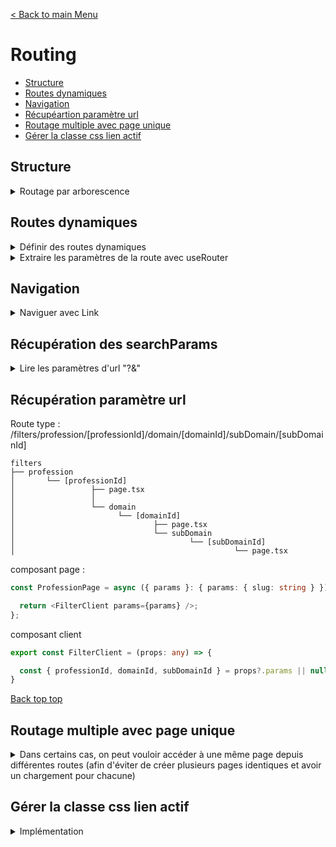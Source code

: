 [< Back to main Menu](https://github.com/gsoulie/react-resources/blob/master/react-presentation.md)    

# Routing

* [Structure](#structure)
* [Routes dynamiques](#routes-dynamiques)
* [Navigation](#navigation)
* [Récupéartion paramètre url](#récupération-paramètre-url)
* [Routage multiple avec page unique](#routage-multiple-avec-page-unique)
* [Gérer la classe css lien actif](#gérer-la-classe-css-lien-actif)      

## Structure

<details>
	<summary>Routage par arborescence</summary>
	
chaque répertoire représente un niveau de la route. Dans chaque répertoire, c'est le fichier ````index.tsx```` qui représente la page principale. Chaque autre fichier tsx présent représente un sous-niveau

````
pages
  |
  + index.tsx // représente la route /
  |
  + news
      |
      + index.tsx // réprésente la route /news
      |
      + other.tsx // représente la route /news/other
 
````

**Ceci étant équivalent à cette structure**

````
pages
  |
  + index.tsx // représente la route /
  |
  + news
     |
     + index.tsx // réprésente la route /news
     |
     + other
         |
         + index.tsx // représente la route /news/other
 
````

</details>

## Routes dynamiques

<details>
	<summary>Définir des routes dynamiques</summary>

Pour gérer les pages dynamiques, équivalent à une route de type ````/news/:id````, il faut renommer la page dynamique (le fichier ou le répertoire) en utilisant des crochets ````[]````

````
pages
  |
  + index.tsx // représente la route /
  |
  + news
      |
      + index.tsx // réprésente la route /news
      |
      + [newsId].tsx // représente la route /news/1
  |
  + [productId]
         |
	 + index.tsx	// représente la route /1
 
````

</details>

<details>
	<summary>Extraire les paramètres de la route avec useRouter</summary>

Pour récupérer le paramètre de la route dynamique suivante ````[newsId].tsx```` il suffit d'utiliser le hook *useRouter*	
````typescript
import {useRouter } from 'next/router';

const router = useRouter();
const id = router.query.newsId;	// nom spécifié entre les []. ici [newsId]

````
</details>

## Navigation

<details>
	<summary>Naviguer avec Link</summary>

Next propose aussi un balise ````<Link>```` comme *react-router-dom* pour la navigation mais celle ci utilise l'attribut ````href```` au lieu de *to*
	
````typescript
<li>
	<Link href={"/news/" + 1}>News 1</Link>
<li>
````

Gérer une classe "active" 

````typescript
'use client'
 
import { usePathname } from 'next/navigation'
import Link from 'next/link'
 
export function Links() {
  const pathname = usePathname()
 
  return (
    <nav>
      <ul>
        <li>
          <Link className={`link ${pathname === '/' ? 'active' : ''}`} href="/">
            Home
          </Link>
        </li>
        <li>
          <Link
            className={`link ${pathname === '/about' ? 'active' : ''}`}
            href="/about"
          >
            About
          </Link>
        </li>
      </ul>
    </nav>
  )
}
````

**Naviguer par code**

````typescript
const router = useRouter();
router.push('/details' + props.id);
````

</details>

## Récupération des searchParams

<details>
	<summary>Lire les paramètres d'url "?<param>&<param>"</summary>

*page.tsx*
````typescript
export default async function Page({searchParams}) {
	retrun <h1>{searchParams.hello}</h1>
}
````

Avec l'url suivante : **localhost:3000/?hello=world** retournera "world"
 
</details>

## Récupération paramètre url

Route type : /filters/profession/[professionId]/domain/[domainId]/subDomain/[subDomainId]

````
filters
├── profession
│       └── [professionId]
│                 ├── page.tsx
│   	          │
│                 └── domain
│                       └── [domainId]
│                               ├── page.tsx
│					            └── subDomain
│                                       └── [subDomainId]
│                                                 └── page.tsx
````

composant page : 

````typescript
const ProfessionPage = async ({ params }: { params: { slug: string } }) => {

  return <FilterClient params={params} />;
};
````

composant client

````typescript
export const FilterClient = (props: any) => {

  const { professionId, domainId, subDomainId } = props?.params || null;  
}
````

[Back top top](#routing)    

## Routage multiple avec page unique

<details>
	<summary>Dans certains cas, on peut vouloir accéder à une même page depuis différentes routes (afin d'éviter de créer plusieurs pages identiques et 
avoir un chargement pour chacune)
</summary>

 Soit les routes suivantes :

/search/product/profession/12345
/search/product/profession/12345/domain/445
/search/product/profession/12345/domain/445/subDomain/6

On souhaite que toute ces routes pointent vers la même page, mais exécutent une requête différente en fonction des paramètres fournis

Pour éviter de créer 3 pages qui feraient la même chose, et n'ayant que la requête de fetch différente, il suffit de créer l'arborescence suivante :

app/search/product/[[...params]]/page.tsx

ATTENTION les paramètres sont récupérés sous forme d'un tableau ['profession', '12345', 'domain', '445', 'subDomain', '6']

````typescript
const page = async ({ params }) => {
  console.log("params", params);

  return (
    <>
      ...
    </>
  );
};
export default page;
````

</details>


## Gérer la classe css lien actif

<details>
	<summary>Implémentation</summary>

````typescript
import Link from "next/link";
import { useSelectedLayoutSegment } from "next/navigation";
import React from "react";

export const NarvbarLink = ({ text, href }: { text: string; href: string }) => {
  const segment = useSelectedLayoutSegment();
  
  const unactiveLink =
    "border-b-1 border-transparent hover:border-b-1 hover:border-red-700 duration-200";
  const activeLink = "border-b-2 border-red-700 duration-200";

  const handleGetLastUrlSegment = (url: string): string => {
    const urlSegments = url.split("/");
    const urlFinalSegment = urlSegments[urlSegments.length - 1];
    return urlFinalSegment;
  };

  const getCssClass = (): string => {
    return segment === handleGetLastUrlSegment(href)
      ? activeLink
      : unactiveLink;
  };

  return (
    <Link href={href} className={getCssClass()}>
      {text}
    </Link>
  );
};


<NarvbarLink text="dashboard" href="/dashboard" />
<NarvbarLink text="products" href="/products" />
<NarvbarLink text="contact" href="/contact" />
````
 
</details>
